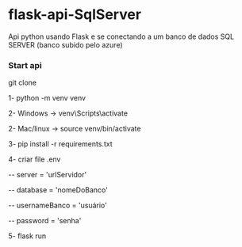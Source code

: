 # flask-api-SqlServer
Api python usando Flask e se conectando a um banco de dados SQL SERVER (banco subido pelo azure)

### Start api
git clone

1- python -m venv venv

2- Windows  -> venv\Scripts\activate

2- Mac/linux -> source venv/bin/activate

3- pip install -r requirements.txt

4- criar file .env

-- server = 'urlServidor'

-- database = 'nomeDoBanco'

-- usernameBanco = 'usuário'

-- password = 'senha'

5- flask run
